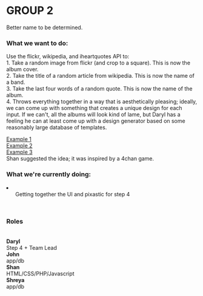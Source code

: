 GROUP 2
=========
Better name to be determined.

<h3>What we want to do:</h3>
Use the flickr, wikipedia, and iheartquotes API to:
<br/>
    1. Take a random image from flickr (and crop to a square). This is now the album cover.
<br />
    2. Take the title of a random article from wikipedia. This is now  the name of a band.
<br />
    3. Take the last four words of a random quote. This is now the name of the album.
<br />
    4. Throws everything together in a way that is aesthetically pleasing; ideally, we can come up with something that creates a unique design for each input. If we can't, all the albums will look kind of lame, but Daryl has a feeling he can at least come up with a design generator based on some reasonably large database of templates.
<br />

<a href="http://chanarchive.org/content/50_b/48698140/1198178931476.png">Example 1</a>
<br />
<a href="http://3.bp.blogspot.com/-i7Vst3UyVTo/UAoW9OIaVyI/AAAAAAAADbM/KFlCMXQ7rT4/s1600/fordney.jpg">Example 2</a>
<br />
<a href="http://chanarchive.org/content/50_b/48698140/1198177113787.jpg">Example 3</a>
<br />
Shan suggested the idea; it was inspired by a 4chan game.
<br />
<h3>What we're currently doing:</h3>
<li>
    <ul>Getting together the UI and pixastic for step 4</ul>
</li>

<br />
<h3>Roles</h3>
<br />
<b>Daryl</b>
<br />
Step 4 + Team Lead
<br />
<b>John</b>
<br />
app/db
<br />
<b>Shan</b>
<br />
HTML/CSS/PHP/Javascript
<br />
<b>Shreya</b>
<br />
app/db
<br />
